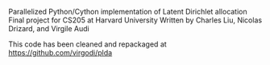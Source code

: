 Parallelized Python/Cython implementation of Latent Dirichlet allocation
Final project for CS205 at Harvard University
Written by Charles Liu, Nicolas Drizard, and Virgile Audi

This code has been cleaned and repackaged at https://github.com/virgodi/plda

